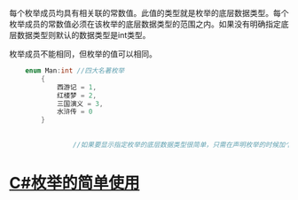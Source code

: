 



每个枚举成员均具有相关联的常数值。此值的类型就是枚举的底层数据类型。每个枚举成员的常数值必须在该枚举的底层数据类型的范围之内。如果没有明确指定底层数据类型则默认的数据类型是int类型。

枚举成员不能相同，但枚举的值可以相同。



```csharp
    enum Man:int //四大名著枚举
        {
            西游记 = 1,
            红楼梦 = 2,
            三国演义 = 3,
            水浒传 = 0
        }
        
        
                //如果要显示指定枚举的底层数据类型很简单，只需在声明枚举的时候加个冒号，后面紧跟要指定的数据类型（可指定类型有：byte、sbyte、short、ushort、int、uint、long、ulong）。 	显式设置枚举的成员常量值，默认是从0开始，逐个递增的。但是以下例子却设置成了1,2,3,0。而且成员值可以一样的。    如下示例：由枚举值获取枚举名称与由枚举名称获取枚举值
```

# [C#枚举的简单使用](https://www.cnblogs.com/xiongze520/p/10271350.html)